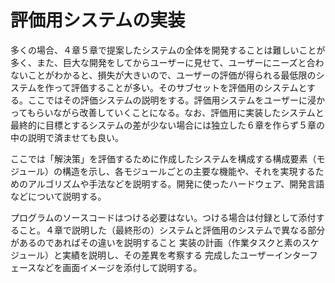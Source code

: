 # 評価用システムの実装

多くの場合、４章５章で提案したシステムの全体を開発することは難しいことが多く、また、巨大な開発をしてからユーザーに見せて、ユーザーにニーズと合わないことがわかると、損失が大きいので、ユーザーの評価が得られる最低限のシステムを作って評価することが多い。そのサブセットを評価用のシステムとする。ここではその評価システムの説明をする。評価用システムをユーザーに浸かってもらいながら改善していくことになる。なお、評価用に実装したシステムと最終的に目標とするシステムの差が少ない場合には独立した６章を作らず５章の中の説明で済ませても良い。

ここでは「解決策」を評価するために作成したシステムを構成する構成要素（モジュール）の構造を示し、各モジュールごとの主要な機能や、それを実現するためのアルゴリズムや手法などを説明する。開発に使ったハードウェア、開発言語などについて説明する。

プログラムのソースコードはつける必要はない。つける場合は付録として添付すること。４章で説明した（最終形の）システムと評価用のシステムで異なる部分があるのであればその違いを説明すること
実装の計画（作業タスクと素のスケジュール）と実績を説明し、その差異を考察する
完成したユーザーインターフェースなどを画面イメージを添付して説明する。